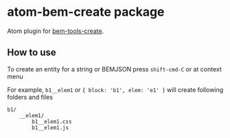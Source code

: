 # atom-bem-create package

Atom plugin for [bem-tools-create](https://github.com/bem-contrib/bem-tools-create).

## How to use

To create an entity for a string or BEMJSON press `shift-cmd-C` or at context menu

For example, `b1__elem1` or `{ block: 'b1', elem: 'e1' }` will create following folders and files
```
b1/
    __elem1/
        b1__elem1.css
        b1__elem1.js
```
